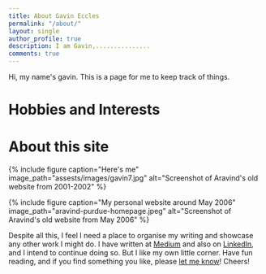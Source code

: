 ```yaml
---
title: About Gavin Eccles
permalink: "/about/"
layout: single
author_profile: true
description: I am Gavin,...............
comments: true
---
```


Hi, my name's gavin. This is a page for me to keep track of things. 


# Hobbies and Interests


# About this site


{% include figure caption="Here's me" image_path="assests/images/gavin7.jpg" alt="Screenshot of Aravind's old website from 2001-2002" %}

{% include figure caption="My personal website around May 2006" image_path="aravind-purdue-homepage.jpeg" alt="Screenshot of Aravind's old website from May 2006" %}

Despite all this, I feel I need a place to organise my writing and showcase any other work I might do. I have written at [Medium](https://medium.com/@.aravindiyer) and also on [LinkedIn](https://www.linkedin.com/in/aravindiyer/), and I intend to continue doing so. But I like my own little corner. Have fun reading, and if you find something you like, please [let me know](mailto:gavineccles17@gmail.com)! Cheers!


